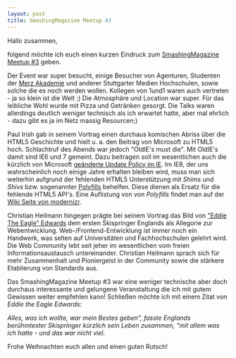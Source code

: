 ```yaml
---
layout: post
title: SmashingMagazine Meetup #3
---
```


Hallo zusammen,

folgend möchte ich euch einen kurzen Eindruck zum [SmashingMagazine](http://www.smashingmagazine.com/) [Meetup #3](http://www.meetup.com/The-SmashingMagazine-Meetup/events/42026332/) geben.

Der Event war super besucht, einige Besucher von Agenturen, Studenten der [Merz Akademie](http://www.merz-akademie.de/cms/) und anderer Stuttgarter Medien Hochschulen, sowie solche die es noch werden wollen. Kollegen von 1und1 waren auch vertreten - ja so klein ist die Welt ;)
Die Atmosphäre und Location war super. Für das leibliche Wohl wurde mit Pizza und Getränken gesorgt. Die Talks waren allerdings deutlich weniger technisch als ich erwartet hatte, aber mal ehrlich - dazu gibt es ja im Netz massig Resourcen;)

Paul Irish gab in seinem Vortrag einen durchaus komischen Abriss über die HTML5 Geschichte und hielt u. a. den Beitrag von Microsoft zu HTML5 hoch.
Schlachtruf des Abends war jedoch "OldIE's must die". Mit OldIE's damit sind IE6 und 7 gemeint. Dazu beitragen soll im wesentlichen auch die kürzlich von Microsoft [geänderte Update Policy im IE](http://www.geek.com/articles/geek-pick/microsoft-decides-to-automatically-update-internet-explorer-for-everyone-20111215). Im IE8, der uns wahrscheinlich noch einige Jahre erhalten bleiben wird, muss man sich weiterhin aufgrund der fehlenden HTML5 Unterstützung mit *Shims* und *Shivs* bzw. sogenannter [Polyfills](http://remysharp.com/2010/10/08/what-is-a-polyfill/) behelfen. Diese dienen als Ersatz für die fehlende HTML5 API's. Eine Auflistung von von *Polyfills* findet man auf der [Wiki Seite von modernizr](https://github.com/Modernizr/Modernizr/wiki/HTML5-Cross-browser-Polyfills).

Christian Heilmann hingegen prägte bei seinem Vortrag das Bild von ["Eddie The Eagle" Edwards](http://www.maustaste.de/wp-content/uploads/2007/01/eddie-the-eagle.jpg) dem ersten Skispringer Englands als Allegorie zur Webentwicklung. Web-/Frontend-Entwicklung ist immer noch ein Handwerk, was selten auf Universitäten und Fachhochschulen gelehrt wird. Die Web Community lebt seit jeher im wesentlichen vom freien Informationsaustausch untereinander. Christian Heilmann sprach sich für mehr Zusammenhalt und Pioniergeist in der Community sowie die stärkere Etablierung von Standards aus.

Das SmashingMagazine Meetup #3 war eine weniger technische aber doch durchaus interessante und gelungene Veranstaltung die ich mit gutem Gewissen weiter empfehlen kann! Schließen möchte ich mit einem Zitat von *Eddie the Eagle Edwards*: 

*Alles, was ich wollte, war mein Bestes geben", fasste Englands berühmtester Skispringer kürzlich sein Leben zusammen, "mit allem was ich hatte - und das war nicht viel.* 

Frohe Weihnachten euch allen und einen guten Rutsch!
